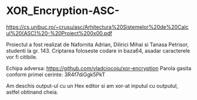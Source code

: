 # XOR_Encryption-ASC-
https://cs.unibuc.ro/~crusu/asc/Arhitectura%20Sistemelor%20de%20Calcul%20(ASC)%20-%20Proiect%200x00.pdf

  Proiectul a fost realizat de Nafornita Adrian, Dilirici Mihai si Tanasa Petrisor, studenti la gr. 143.
  Criptarea foloseste codare in baza64, asadar caracterele vor fi citibile. 
  
  

Echipa adversa: https://github.com/vladciocoiu/xor-encryption 
Parola gasita conform primei cerinte: 3R4f7diGgk5PkT

Am deschis output-ul cu un Hex editor si am xor-at inputul cu outputul, astfel obtinand cheia.
